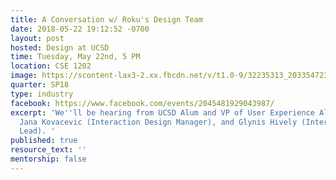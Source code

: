 ```yaml
---
title: A Conversation w/ Roku's Design Team
date: 2018-05-22 19:12:52 -0700
layout: post
hosted: Design at UCSD
time: Tuesday, May 22nd, 5 PM
location: CSE 1202
image: https://scontent-lax3-2.xx.fbcdn.net/v/t1.0-9/32235313_2033547230219071_1656143899053260800_n.jpg?_nc_cat=0&oh=2ddbfb942f72449c9a65df00f50c8bb9&oe=5B7D09C1
quarter: SP18
type: industry
facebook: https://www.facebook.com/events/2045481929043987/
excerpt: 'We''ll be hearing from UCSD Alum and VP of User Experience Ali Vassigh,
  Jana Kovacevic (Interaction Design Manager), and Glynis Hively (Interaction Design
  Lead). '
published: true
resource_text: ''
mentorship: false
---
```

